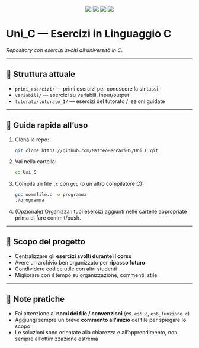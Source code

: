 <p align="center">
  <img src="https://img.shields.io/badge/C-00599C?style=for-the-badge&logo=c&logoColor=white"/>
  <img src="https://img.shields.io/badge/Progetto%20Universitario-blue?style=for-the-badge&logo=github&logoColor=white"/>
  <img src="https://img.shields.io/github/repo-size/MatteoBeccari05/Uni_C?style=for-the-badge&logo=github&logoColor=white"/>
  <img src="https://img.shields.io/github/last-commit/MatteoBeccari05/Uni_C?style=for-the-badge&logo=git&logoColor=white"/>
</p>

# Uni_C — Esercizi in Linguaggio C

*Repository con esercizi svolti all’università in C.*

---

## 📁 Struttura attuale

* `primi_esercizi/` — primi esercizi per conoscere la sintassi
* `variabili/` — esercizi su variabili, input/output
* `tutorato/tutorato_1/` — esercizi del tutorato / lezioni guidate

---

## 🚀 Guida rapida all’uso

1. Clona la repo:

   ```bash
   git clone https://github.com/MatteoBeccari05/Uni_C.git
   ```
2. Vai nella cartella:

   ```bash
   cd Uni_C
   ```
3. Compila un file `.c` con `gcc` (o un altro compilatore C):

   ```bash
   gcc nomefile.c -o programma
   ./programma
   ```
4. (Opzionale) Organizza i tuoi esercizi aggiunti nelle cartelle appropriate prima di fare commit/push.

---

## 🎯 Scopo del progetto

* Centralizzare gli **esercizi svolti durante il corso**
* Avere un archivio ben organizzato per **ripasso futuro**
* Condividere codice utile con altri studenti
* Migliorare con il tempo su organizzazione, commenti, stile

---

## 📌 Note pratiche

* Fai attenzione ai **nomi dei file / convenzioni** (es. `es5.c`, `es6_funzione.c`)
* Aggiungi sempre un breve **commento all’inizio** del file per spiegare lo scopo
* Le soluzioni sono orientate alla chiarezza e all’apprendimento, non sempre all’ottimizzazione estrema

